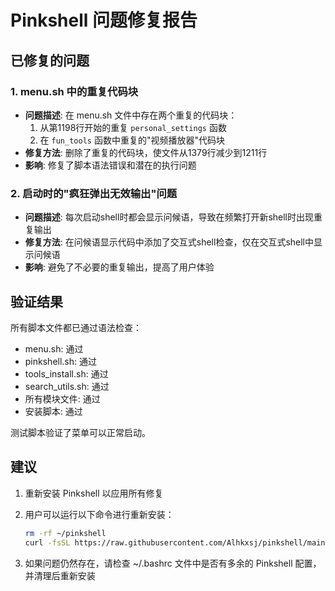 # Pinkshell 问题修复报告

## 已修复的问题

### 1. menu.sh 中的重复代码块
- **问题描述**: 在 menu.sh 文件中存在两个重复的代码块：
  1. 从第1198行开始的重复 `personal_settings` 函数
  2. 在 `fun_tools` 函数中重复的"视频播放器"代码块
- **修复方法**: 删除了重复的代码块，使文件从1379行减少到1211行
- **影响**: 修复了脚本语法错误和潜在的执行问题

### 2. 启动时的"疯狂弹出无效输出"问题
- **问题描述**: 每次启动shell时都会显示问候语，导致在频繁打开新shell时出现重复输出
- **修复方法**: 在问候语显示代码中添加了交互式shell检查，仅在交互式shell中显示问候语
- **影响**: 避免了不必要的重复输出，提高了用户体验

## 验证结果

所有脚本文件都已通过语法检查：
- menu.sh: 通过
- pinkshell.sh: 通过
- tools_install.sh: 通过
- search_utils.sh: 通过
- 所有模块文件: 通过
- 安装脚本: 通过

测试脚本验证了菜单可以正常启动。

## 建议

1. 重新安装 Pinkshell 以应用所有修复
2. 用户可以运行以下命令进行重新安装：
   ```bash
   rm -rf ~/pinkshell
   curl -fsSL https://raw.githubusercontent.com/Alhkxsj/pinkshell/main/install.sh | bash
   ```

3. 如果问题仍然存在，请检查 ~/.bashrc 文件中是否有多余的 Pinkshell 配置，并清理后重新安装